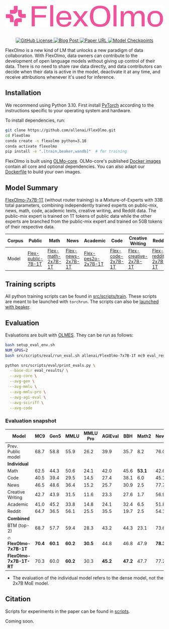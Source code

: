 <div align="center">
  <!-- <img src="https://github.com/allenai/OLMo/assets/8812459/774ac485-a535-4768-8f7c-db7be20f5cc3" width="300"/> -->
  <img src="https://github.com/allenai/FlexOlmo/blob/main/assets/FlexOlmo_Logo.png" alt="FlexOlmo Logo" width=500 style="margin-left:'auto' margin-right:'auto' display:'block'"/>
  <br>
  <br>
</div>
<p align="center">
  <a href="https://github.com/allenai/FlexOlmo/blob/main/LICENSE">
    <img alt="GitHub License" src="https://img.shields.io/github/license/allenai/OLMo">
  </a>
  <a href="https://allenai.org/blog/flexolmo">
    <img alt="Blog Post" src="https://img.shields.io/badge/FlexOlmo-blog-F0529C">
  </a>
  <a href="">
    <img alt="Paper URL" src="https://img.shields.io/badge/arxiv-blue">
  </a>
  <a href="https://huggingface.co/collections/allenai/flexolmo-68471177a386b6e20a54c55f">
    <img alt="Model Checkpoints" src="https://img.shields.io/badge/%F0%9F%A4%97%20HF-Models-yellow">
  </a>
</p>

FlexOlmo is a new kind of LM that unlocks a new paradigm of data collaboration. With FlexOlmo, data owners can contribute to the development of open language models without giving up control of their data. There is no need to share raw data directly, and data contributors can decide when their data is active in the model, deactivate it at any time, and receive attributions whenever it's used for inference.


## Installation

We recommend using Python 3.10. First install [PyTorch](https://pytorch.org) according to the instructions specific to your operating system and hardware. 

To install dependencies, run:

```bash
git clone https://github.com/allenai/FlexOlmo.git
cd FlexOlmo
conda create -n flexolmo python=3.10
conda activate flexolmo
pip install -e ".[train,beaker,wandb]"  # for training
```

FlexOlmo is built using [OLMo-core](https://github.com/allenai/OLMo-core.git). OLMo-core's published [Docker images](https://github.com/orgs/allenai/packages?repo_name=OLMo-core) contain all core and optional dependencies. You can also adapt our [Dockerfile](https://github.com/allenai/FlexOlmo/blob/main/src/Dockerfile) to build your own images.

## Model Summary

[FlexOlmo-7x7B-1T](https://huggingface.co/allenai/FlexOlmo-7x7B-1T) (without router training) is a Mixture-of-Experts with 33B total parameters, combining independently trained experts on public-mix, news, math, code, academic texts, creative writing, and Reddit data. The public-mix expert is trained on 1T tokens of public data while the other experts are branched from the public-mix expert and trained on 50B tokens of their respective data.


| Corpus            | Public | Math | News           | Academic          | Code           | Creative Writing | Reddit         |
|------------------|----------------|----------------|----------------|----------------|----------------|------------------|----------------|
| Model            |  [Flex-public-7B-1T](https://huggingface.co/allenai/Flex-public-7B-1T) |  [Flex-math-2x7B-1T](https://huggingface.co/allenai/Flex-math-2x7B-1T) | [Flex-news-2x7B-1T](https://huggingface.co/allenai/Flex-news-2x7B-1T) | [Flex-pes2o-2x7B-1T](https://huggingface.co/allenai/Flex-pes2o-2x7B-1T) | [Flex-code-2x7B-1T](https://huggingface.co/allenai/Flex-code-2x7B-1T) |  [Flex-creative-2x7B-1T](https://huggingface.co/allenai/Flex-creative-2x7B-1T) | [Flex-reddit-2x7B-1T](https://huggingface.co/allenai/Flex-reddit-2x7B-1T) |


## Training scripts

All python training scripts can be found in [src/scripts/train](src/scripts/train/). These scripts are meant to be launched with `torchrun`.
The scripts can also be [launched with beaker](src/scripts/beaker/).


## Evaluation

Evaluations are built with [OLMES](https://github.com/allenai/olmes). They can be run as follows:

```bash
bash setup_eval_env.sh
NUM_GPUS=2
bash src/scripts/eval/run_eval.sh allenai/FlexOlmo-7x7B-1T mc9 eval_results/ ${NUM_GPUS}
```

```bash
python src/scripts/eval/print_evals.py \
  --base-dir eval_results/ \
  --avg-core \
  --avg-gen \
  --avg-mmlu \
  --avg-mmlu-pro \
  --avg-agi-eval \
  --avg-sciriff \
  --avg-code
```

### Evaluation snapshot

| **Model** | **MC9** | **Gen5** | **MMLU** | **MMLU Pro** | **AGIEval** | **BBH** | **Math2** | **NewsG** | **PoemG** | **SciRIFF5** | **Code4** | **Avg.** |
|----------|--------|----------|----------|--------------|-------------|---------|-----------|-----------|-----------|--------------|-----------|----------|
| Prev. Public model | 68.7 | 58.8 | 55.9 | 26.2 | 39.9 | 35.7 | 8.2 | 76.0 | 47.8 | 48.1 | 1.1 | 42.4 |
| **Individual** |
| Math | 62.5 | 44.3 | 50.6 | 24.1 | 42.0 | 45.6 | **53.1** | 42.6 | 28.0 | 50.7 | 15.8 | 41.8 |
| Code| 40.5 | 39.4 | 29.5 | 14.5 | 27.4 | 38.1 | 6.0 | 45.1 | 28.2 | 48.0 | 21.0 | 30.7 |
| News | 46.5 | 48.6 | 36.4 | 15.2 | 25.7 | 30.9 | 2.5 | 77.7 | 26.9 | 47.0 | 0.0 | 32.5 |
| Creative Writing | 42.7 | 43.9 | 31.5 | 11.6 | 23.3 | 27.6 | 1.7 | 56.9 | **67.5** | 42.4 | 0.0 | 31.7 |
| Academic | 41.0 | 45.2 | 33.8 | 14.8 | 24.1 | 32.4 | 6.5 | 51.8 | 23.0 | 52.0 | 0.0 | 29.5 |
| Reddit | 64.7 | 36.5 | 56.1 | 25.5 | 35.5 | 19.7 | 2.5 | 54.1 | 8.6 | 32.7 | 1.7 | 30.7 |
| **Combined** |
| BTM (top-2) | 68.7 | 57.7 | 59.4 | 28.3 | 43.2 | 44.3 | 23.1 | 73.6 | 54.4 | 46.3 | **24.0** | 47.6 |
| 🔥 **FlexOlmo-7x7B-1T** | **70.4** | **60.1** | **60.2** | **30.5** | 44.8 | 46.8 | 47.9 | **78.3** | 66.2 | 53.8 | 14.6 | 52.0 |
| **FlexOlmo-7x7B-1T-RT** | 70.3 | 60.0 | **60.2** | 30.3 | **45.2** | **47.2** | 47.7 | 77.2 | **67.6** | **53.9** | 13.3 | **52.2** |

* The evaluation of the individual model refers to the dense model, not the 2x7B MoE model.



## Citation

Scripts for experiments in the paper can be found in [scripts](scripts/).

Coming soon.
